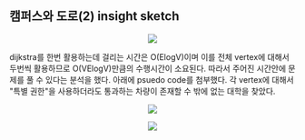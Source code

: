 ## 캠퍼스와 도로(2) insight sketch

<p align="center">
  <img src="https://user-images.githubusercontent.com/39179946/176602579-d4f1042b-b2ec-4f67-b954-a6f71a2c414c.PNG"/>
</p>

dijkstra를 한번 활용하는데 걸리는 시간은 O(ElogV)이며 이를 전체 vertex에 대해서 두번씩 활용하므로 O(VElogV)만큼의 수행시간이 소요된다. 따라서 주어진 시간안에 문제를 풀 수 있다는 분석을 했다. 아래에 psuedo code를 첨부했다. 각 vertex에 대해서 "특별 권한"을 사용하더라도 통과하는 차량이 존재할 수 밖에 없는 대학을 찾았다.

<p align="center">
  <img src="https://user-images.githubusercontent.com/39179946/176603102-610e6324-f9c1-43df-9d56-66ba38cbd972.PNG"/>
</p>

<p align="center">
  <img src="https://user-images.githubusercontent.com/39179946/176602590-1e28b959-c02b-4c1a-ae69-b39412e43c28.PNG"/>
</p>

